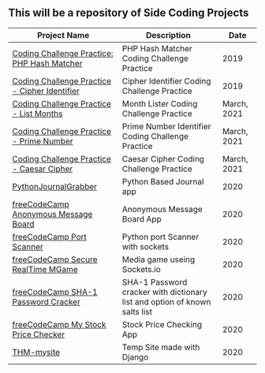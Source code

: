 This will be a repository of Side Coding Projects
------


| Project Name                     | Description         | Date  |
| -------------------------------- | ------------------ | - |
| [Coding Challenge Practice: <br />    PHP Hash Matcher][12] | PHP Hash Matcher Coding Challenge Practice | 2019 |
| [Coding Challenge Practice - Cipher Identifier][11] | Cipher Identifier Coding Challenge Practice | 2019 |
| [Coding Challenge Practice - List Months][10] | Month Lister Coding Challenge Practice | March, 2021 |
| [Coding Challenge Practice - Prime Number][9] | Prime Number Identifier Coding Challenge Practice | March, 2021 |
| [Coding Challenge Practice - Caesar Cipher][8] | Caesar Cipher Coding Challenge Practice | March, 2021 |
| [PythonJournalGrabber][7]        | Python Based Journal app | 2020 |
| [freeCodeCamp Anonymous Message Board][1] | Anonymous Message Board App | 2020 |
| [freeCodeCamp Port Scanner][2]            | Python port Scanner with sockets | 2020 |
| [freeCodeCamp Secure RealTime MGame][3]    | Media game useing Sockets.io | 2020 |
| [freeCodeCamp SHA-1 Password Cracker][4]  | SHA-1 Password cracker with dictionary list and option of known salts list | 2020 |
| [freeCodeCamp My Stock Price Checker][5]  | Stock Price Checking App   | 2020 |
| [THM-mysite][6]                  | Temp Site made with Django | 2020 |


[12]: ./CodingPractice/cipherIdentifier.py
[11]: ./CodingPractice/cipherIdentifier.py
[10]: ./CodingPractice/listMonths.py
[9]: ./CodingPractice/isPrime.py
[8]: ./CodingPractice/caesarCipher.py
[7]: ./PythonJournalGrabber
[6]: ./THM-mysite
[5]: ./FCC-StockPriceChecker
[4]: ./FCC-SHA-1PasswordCracker
[3]: ./FCC-SecureRealTimeMultiplayerGame
[2]: ./FCC-PortScanner
[1]: ./FCC-AnonymousMessageBoard
